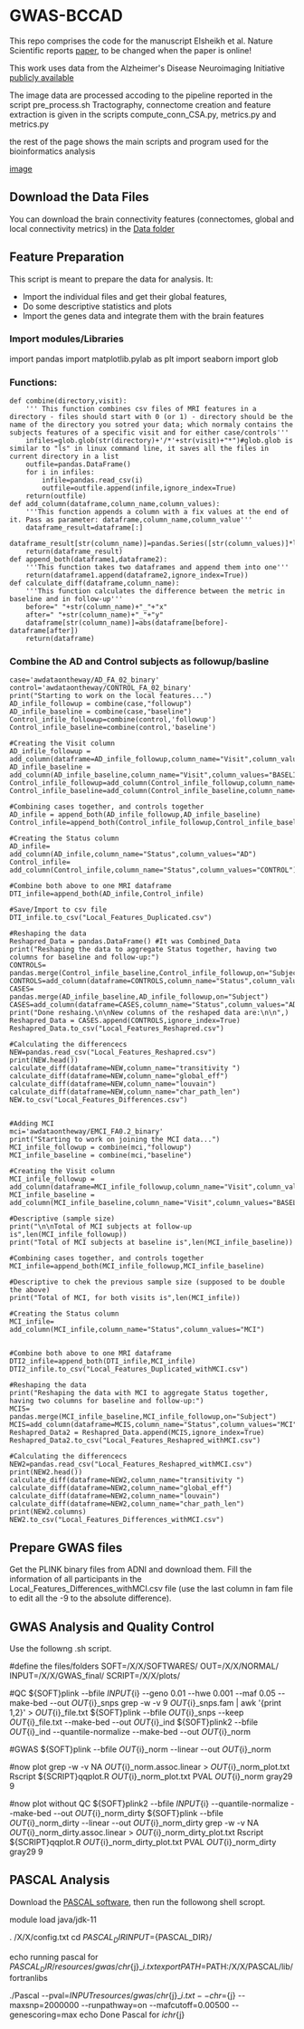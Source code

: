 # GWAS-BCCAD

This repo comprises the code for the manuscript Elsheikh et al. Nature Scientific reports [paper](https://www.biorxiv.org/content/10.1101/342436v4), to be changed when the paper is online!

This work uses data from the  Alzheimer's Disease Neuroimaging Initiative [publicly available](http://adni.loni.usc.edu/)  

The image data are processed accoding to the pipeline reported in the script pre_process.sh
Tractography, connectome creation and feature extraction is given in the scripts compute_conn_CSA.py, metrics.py and metrics.py

the rest of the page shows the main scripts and program used for the bioinformatics analysis

 [image](https://github.com/elssam/GWAS-BCCAD/blob/master/GWAS_pipelines2.png)
 
## Download the Data Files

You can download the brain connectivity features (connectomes, global and local connectivity metrics) in the [Data folder](https://github.com/elssam/GWAS-BCCAD/tree/master/Data)

## Feature Preparation

This script is meant to prepare the data for analysis. It:
* Import the individual files and get their global features,
* Do some descriptive statistics and plots
* Import the genes data and integrate them with the brain features

### Import modules/Libraries

import pandas 
import matplotlib.pylab as plt
import seaborn
import glob

### Functions:
<pre><code>def combine(directory,visit):
    ''' This function combines csv files of MRI features in a directory - files should start with 0 (or 1) - directory should be the name of the directory you sotred your data; which normaly contains the subjects features of a specific visit and for either case/controls'''
    infiles=glob.glob(str(directory)+'/*'+str(visit)+"*")#glob.glob is similar to "ls" in linux command line, it saves all the files in current directory in a list
    outfile=pandas.DataFrame()
    for i in infiles:
        infile=pandas.read_csv(i)
        outfile=outfile.append(infile,ignore_index=True)
    return(outfile)
def add_column(dataframe,column_name,column_values):
    '''This function appends a column with a fix values at the end of it. Pass as parameter: dataframe,column_name,column_value'''
    dataframe_result=dataframe[:]
    dataframe_result[str(column_name)]=pandas.Series([str(column_values)]*len(dataframe))
    return(dataframe_result)
def append_both(dataframe1,dataframe2):
    '''This function takes two dataframes and append them into one'''
    return(dataframe1.append(dataframe2,ignore_index=True))
def calculate_diff(dataframe,column_name):
    '''This function calculates the difference between the metric in baseline and in follow-up'''
    before=" "+str(column_name)+"_"+"x"
    after=" "+str(column_name)+"_"+"y"
    dataframe[str(column_name)]=abs(dataframe[before]-dataframe[after])
    return(dataframe)</code></pre>

### Combine the AD and Control subjects as followup/basline 

<pre><code>case='awdataontheway/AD_FA_02_binary'
control='awdataontheway/CONTROL_FA_02_binary'
print("Starting to work on the local features...")
AD_infile_followup = combine(case,"followup")
AD_infile_baseline = combine(case,"baseline")
Control_infile_followup=combine(control,'followup')
Control_infile_baseline=combine(control,'baseline')

#Creating the Visit column
AD_infile_followup = add_column(dataframe=AD_infile_followup,column_name="Visit",column_values="FOLLOWUP")
AD_infile_baseline = add_column(AD_infile_baseline,column_name="Visit",column_values="BASELINE")
Control_infile_followup=add_column(Control_infile_followup,column_name="Visit",column_values="FOLLOWUP")
Control_infile_baseline=add_column(Control_infile_baseline,column_name="Visit",column_values="BASELINE")

#Combining cases together, and controls together
AD_infile = append_both(AD_infile_followup,AD_infile_baseline)
Control_infile=append_both(Control_infile_followup,Control_infile_baseline)

#Creating the Status column
AD_infile= add_column(AD_infile,column_name="Status",column_values="AD")
Control_infile= add_column(Control_infile,column_name="Status",column_values="CONTROL")

#Combine both above to one MRI dataframe
DTI_infile=append_both(AD_infile,Control_infile)

#Save/Import to csv file
DTI_infile.to_csv("Local_Features_Duplicated.csv")

#Reshaping the data
Reshapred_Data = pandas.DataFrame() #It was Combined_Data
print("Reshaping the data to aggregate Status together, having two columns for baseline and follow-up:")
CONTROLS= pandas.merge(Control_infile_baseline,Control_infile_followup,on="Subject")
CONTROLS=add_column(dataframe=CONTROLS,column_name="Status",column_values="CONTROL")
CASES= pandas.merge(AD_infile_baseline,AD_infile_followup,on="Subject")
CASES=add_column(dataframe=CASES,column_name="Status",column_values="AD")
print("Done reshaing.\n\nNew columns of the reshaped data are:\n\n",)
Reshapred_Data = CASES.append(CONTROLS,ignore_index=True)
Reshapred_Data.to_csv("Local_Features_Reshapred.csv")

#Calculating the differencecs
NEW=pandas.read_csv("Local_Features_Reshapred.csv")
print(NEW.head())
calculate_diff(dataframe=NEW,column_name="transitivity ")
calculate_diff(dataframe=NEW,column_name="global_eff")
calculate_diff(dataframe=NEW,column_name="louvain")
calculate_diff(dataframe=NEW,column_name="char_path_len")
NEW.to_csv("Local_Features_Differences.csv")


#Adding MCI
mci='awdataontheway/EMCI_FA0.2_binary'
print("Starting to work on joining the MCI data...")
MCI_infile_followup = combine(mci,"followup")
MCI_infile_baseline = combine(mci,"baseline")

#Creating the Visit column
MCI_infile_followup = add_column(dataframe=MCI_infile_followup,column_name="Visit",column_values="FOLLOWUP")
MCI_infile_baseline = add_column(MCI_infile_baseline,column_name="Visit",column_values="BASELINE")

#Descriptive (sample size)
print("\n\nTotal of MCI subjects at follow-up is",len(MCI_infile_followup))
print("Total of MCI subjects at baseline is",len(MCI_infile_baseline))

#Combining cases together, and controls together
MCI_infile=append_both(MCI_infile_followup,MCI_infile_baseline)

#Descriptive to chek the previous sample size (supposed to be double the above)
print("Total of MCI, for both visits is",len(MCI_infile))

#Creating the Status column
MCI_infile= add_column(MCI_infile,column_name="Status",column_values="MCI")


#Combine both above to one MRI dataframe
DTI2_infile=append_both(DTI_infile,MCI_infile)
DTI2_infile.to_csv("Local_Features_Duplicated_withMCI.csv")

#Reshaping the data
print("Reshaping the data with MCI to aggregate Status together, having two columns for baseline and follow-up:")
MCIS= pandas.merge(MCI_infile_baseline,MCI_infile_followup,on="Subject")
MCIS=add_column(dataframe=MCIS,column_name="Status",column_values="MCI")
Reshapred_Data2 = Reshapred_Data.append(MCIS,ignore_index=True)
Reshapred_Data2.to_csv("Local_Features_Reshapred_withMCI.csv")

#Calculating the differencecs
NEW2=pandas.read_csv("Local_Features_Reshapred_withMCI.csv")
print(NEW2.head())
calculate_diff(dataframe=NEW2,column_name="transitivity ")
calculate_diff(dataframe=NEW2,column_name="global_eff")
calculate_diff(dataframe=NEW2,column_name="louvain")
calculate_diff(dataframe=NEW2,column_name="char_path_len")
print(NEW2.columns)
NEW2.to_csv("Local_Features_Differences_withMCI.csv")</code></pre>

## Prepare GWAS files

Get the PLINK binary files from ADNI and download them. Fill the information of all participants in the Local_Features_Differences_withMCI.csv file (use the last column in fam file to edit all the -9 to the absolute difference).

## GWAS Analysis and Quality Control
Use the followng .sh script.

</pre></code>#define the files/folders
SOFT=/X/X/SOFTWARES/
OUT=/X/X/NORMAL/
INPUT=/X/X/GWAS_final/
SCRIPT=/X/X/plots/

#QC
${SOFT}plink --bfile ${INPUT}${i} --geno 0.01 --hwe 0.001 --maf 0.05 --make-bed --out ${OUT}${i}_snps
grep -w -v 9 ${OUT}${i}_snps.fam | awk '{print $1 ,$2}' > ${OUT}${i}_file.txt
${SOFT}plink --bfile ${OUT}${i}_snps --keep ${OUT}${i}_file.txt --make-bed --out ${OUT}${i}_ind
${SOFT}plink2 --bfile ${OUT}${i}_ind --quantile-normalize --make-bed --out ${OUT}${i}_norm

#GWAS
${SOFT}plink --bfile ${OUT}${i}_norm --linear --out ${OUT}${i}_norm

#now plot
grep -w -v NA ${OUT}${i}_norm.assoc.linear > ${OUT}${i}_norm_plot.txt
Rscript ${SCRIPT}qqplot.R ${OUT}${i}_norm_plot.txt PVAL ${OUT}${i}_norm gray29 9

#now plot without QC
${SOFT}plink2 --bfile ${INPUT}${i} --quantile-normalize --make-bed --out ${OUT}${i}_norm_dirty
${SOFT}plink --bfile ${OUT}${i}_norm_dirty --linear --out ${OUT}${i}_norm_dirty
grep -w -v NA ${OUT}${i}_norm_dirty.assoc.linear > ${OUT}${i}_norm_dirty_plot.txt
Rscript ${SCRIPT}qqplot.R ${OUT}${i}_norm_dirty_plot.txt PVAL ${OUT}${i}_norm_dirty gray29 9</code></pre>


## PASCAL Analysis

Download the [PASCAL software](https://www2.unil.ch/cbg/index.php?title=Pascal), then run the followong shell scropt.

</pre></code>module load java/jdk-11

. /X/X/config.txt
cd ${PASCAL_DIR}
INPUT=${PASCAL_DIR}/

echo running pascal for ${PASCAL_DIR}/resources/gwas/chr${j}_${i}.txt
export PATH=$PATH:/X/X/PASCAL/lib/fortranlibs

./Pascal --pval=${INPUT}resources/gwas/chr${j}_${i}.txt --chr=${j} --maxsnp=2000000 --runpathway=on --mafcutoff=0.00500 --genescoring=max
echo Done Pascal for ${i} chr${j}</code></pre>



